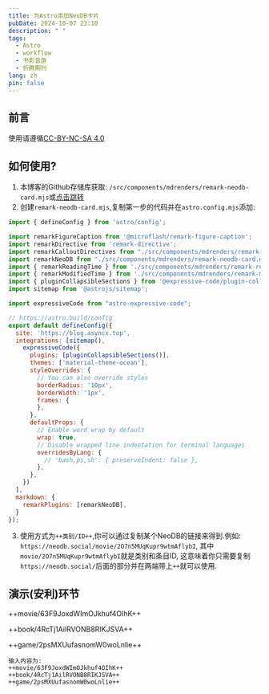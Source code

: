 ```yaml
---
title: 为Astro添加NeoDB卡片
pubDate: 2024-10-07 23:10
description: " "
tags:
  - Astro
  - workflow
  - 书影音游
  - 折腾期刊
lang: zh
pin: false
---
```

## 前言
使用请遵循[CC-BY-NC-SA 4.0](https://creativecommons.org/licenses/by-nc-sa/4.0/)

## 如何使用?
1. 本博客的Github存储库获取: `/src/components/mdrenders/remark-neodb-card.mjs`或[点击跳转](https://github.com/A5yncX/DG/blob/main/src/components/mdrenders/remark-neodb-card.mjs)
2. 创建`remark-neodb-card.mjs`,复制第一步的代码并在`astro.config.mjs`添加:
```js title="astro.config.mjs" ins{6,39} collapse={1-37,40-41}
import { defineConfig } from 'astro/config';

import remarkFigureCaption from '@microflash/remark-figure-caption';
import remarkDirective from 'remark-directive';
import remarkCalloutDirectives from "./src/components/mdrenders/remark-callout-directives-customized.mjs"
import remarkNeoDB from "./src/components/mdrenders/remark-neodb-card.mjs"
import { remarkReadingTime } from './src/components/mdrenders/remark-reading-time.mjs';
import { remarkModifiedTime } from './src/components/mdrenders/remark-modified-time.mjs';
import { pluginCollapsibleSections } from '@expressive-code/plugin-collapsible-sections'
import sitemap from '@astrojs/sitemap';

import expressiveCode from "astro-expressive-code";

// https://astro.build/config
export default defineConfig({
  site: 'https://blog.asyncx.top',
  integrations: [sitemap(), 
    expressiveCode({
      plugins: [pluginCollapsibleSections()],
      themes: ['material-theme-ocean'],
      styleOverrides: {
        // You can also override styles
        borderRadius: '10px',
        borderWidth: '1px',
        frames: {
        },
      },
      defaultProps: {
        // Enable word wrap by default
        wrap: true,
        // Disable wrapped line indentation for terminal languages
        overridesByLang: {
          // 'bash,ps,sh': { preserveIndent: false },
        },
      },
    })
  ],
  markdown: {
    remarkPlugins: [remarkNeoDB],
  }
});
```

3. 使用方式为`++类别/ID++`,你可以通过复制某个NeoDB的链接来得到.例如: `https://neodb.social/movie/2O7n5MUqKupr9wtmAflybI`, 其中`movie/2O7n5MUqKupr9wtmAflybI`就是类别和条目ID, 这意味着你只需要复制`https://neodb.social/`后面的部分并在两端带上`++`就可以使用.

## 演示(安利)环节

++movie/63F9JoxdWImOJkhuf4OIhK++

++book/4RcTj1AilRVONB8RIKJSVA++

++game/2psMXUufasnomW0woLnlie++


```
输入内容为:
++movie/63F9JoxdWImOJkhuf4OIhK++
++book/4RcTj1AilRVONB8RIKJSVA++
++game/2psMXUufasnomW0woLnlie++
```